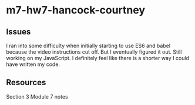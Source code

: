 # m7-hw7-hancock-courtney
## Issues
I ran into some difficulty when initially starting to use ES6 and babel because the video instructions cut off. But I eventually figured it out. Still working on my JavaScript. I definitely feel like there is a shorter way I could have written my code.

## Resources
Section 3 Module 7 notes
